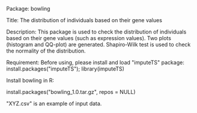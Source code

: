 Package: bowling

Title: The distribution of individuals based on their gene values

Description: This package is used to check the distribution of individuals based on their gene values 
(such as expression values). Two plots (histogram and QQ-plot) are generated. Shapiro-Wilk test is 
used to check the normality of the distribution. 

Requirement: 
Before using, please install and load "imputeTS" package: install.packages("imputeTS"); library(imputeTS)

Install bowling in R: 

install.packages("bowling_1.0.tar.gz", repos = NULL) 

"XYZ.csv" is an example of input data. 
